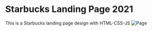 # Starbucks Landing Page 2021
This is a Starbucks landing page design with HTML-CSS-JS 
![Page](https://user-images.githubusercontent.com/69881576/105263841-3befc980-5b6f-11eb-9bd9-35b7ec48492f.png)
